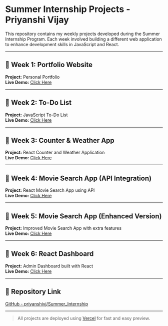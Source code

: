 # Summer Internship Projects - Priyanshi Vijay

This repository contains my weekly projects developed during the Summer Internship Program. Each week involved building a different web application to enhance development skills in JavaScript and React.

---

## 📁 Week 1: Portfolio Website  
**Project:** Personal Portfolio  
**Live Demo:** [Click Here](https://summerinternshipweek1.vercel.app)

---

## 📁 Week 2: To-Do List  
**Project:** JavaScript To-Do List  
**Live Demo:** [Click Here](https://summerinternshipweek2.vercel.app)

---

## 📁 Week 3: Counter & Weather App  
**Project:** React Counter and Weather Application  
**Live Demo:** [Click Here](https://summerinternshipweek3.vercel.app)

---

## 📁 Week 4: Movie Search App (API Integration)  
**Project:** React Movie Search App using API  
**Live Demo:** [Click Here](https://summerinternshipweek4.vercel.app)

---

## 📁 Week 5: Movie Search App (Enhanced Version)  
**Project:** Improved Movie Search App with extra features  
**Live Demo:** [Click Here](https://summerinternshipweek5.vercel.app)

---

## 📁 Week 6: React Dashboard  
**Project:** Admin Dashboard built with React  
**Live Demo:** [Click Here](https://summerinternshipweek6.vercel.app)

---

## 🔗 Repository Link  
[GitHub - priyanshivj/Summer_Internship](https://github.com/priyanshivj/Summer_Internship)

---

> All projects are deployed using [Vercel](https://vercel.com) for fast and easy preview.
